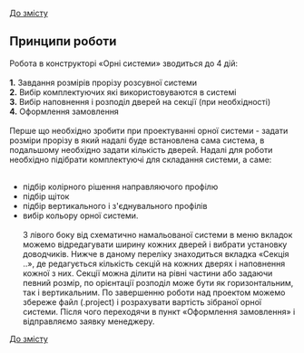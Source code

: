 [До змісту](/service/doc/?cid=swinging)
## Принципи роботи

  Робота в конструкторі «Орні системи» зводиться до 4 дій: <br><br>
**1.** Завдання розмірів прорізу розсувної системи<br>
**2.** Вибір комплектуючих які використовуваются в системі<br>
**3.** Вибір наповнення і розподіл дверей на секції (при необхідності)<br>
**4.** Оформлення замовлення <br><br>
    Перше що необхідно зробити при проектуванні орної системи - задати розміри прорізу в який надалі буде встановлена сама система, в подальшому необхідно задати кількість дверей.
  Надалі для роботи необхідно підібрати комплектуючі для складання системи, а саме: 
<br><br>
- підбір колірного рішення направляючого профілю <br>
- підбір щіток <br>
- підбір вертикального і з'єднувального профілів <br>
- вибір кольору орної системи. <br><br>
  З лівого боку від схематично намальованої системи в меню вкладок можемо відредагувати ширину кожних дверей і вибрати установку доводчиків. Нижче в даному переліку знаходиться вкладка «Секція ..», де редагується кількість секцій на кожних дверях і наповнення кожної з них. Секції можна ділити на рівні частини або задаючи певний розмір, по орієнтації розподіл може бути як горизонтальним, так і вертикальним.
  По завершенню роботи над проектом можемо збереже файл (.project) і розрахувати вартість зібраної орної системи. Після чого переходячи в пункт «Оформлення замовлення» і відправляємо заявку менеджеру.


[До змісту](/service/doc/?cid=swinging)
